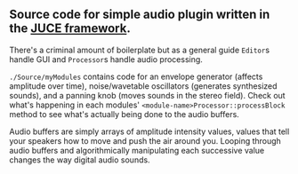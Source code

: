 ## Source code for simple audio plugin written in the [JUCE framework](https://juce.com/).

There's a criminal amount of boilerplate but as a general guide `Editor`s handle GUI and `Processor`s handle audio processing.

`./Source/myModules` contains code for an envelope generator (affects amplitude over time), noise/wavetable oscillators (generates synthesized sounds), and a panning knob (moves sounds in the stereo field).  Check out what's happening in each modules' `<module-name>Processor::processBlock` method to see what's actually being done to the audio buffers.

Audio buffers are simply arrays of amplitude intensity values, values that tell your speakers how to move and push the air around you.  Looping through audio buffers and algorithmically manipulating each successive value changes the way digital audio sounds.
